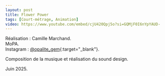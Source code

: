 ```yaml
---
layout: post
title: Flower Power
tags: [Court-métrage, Animation]
video: https://www.youtube.com/embed/cjU420Qpj5o?si=GQMjF0I6nYpYAUD-
---
```


Réalisation : Camille Marchand.  
MoPA.  
Instagram : [@opalite_gem](https://www.instagram.com/opalite_gem/){:target="_blank"}.

Composition de la musique et réalisation du sound design.

Juin 2025.
